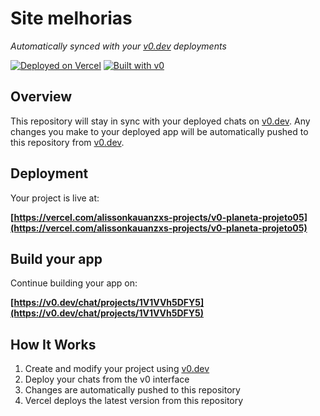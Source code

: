 # Site melhorias

*Automatically synced with your [v0.dev](https://v0.dev) deployments*

[![Deployed on Vercel](https://img.shields.io/badge/Deployed%20on-Vercel-black?style=for-the-badge&logo=vercel)](https://vercel.com/alissonkauanzxs-projects/v0-planeta-projeto05)
[![Built with v0](https://img.shields.io/badge/Built%20with-v0.dev-black?style=for-the-badge)](https://v0.dev/chat/projects/1V1VVh5DFY5)

## Overview

This repository will stay in sync with your deployed chats on [v0.dev](https://v0.dev).
Any changes you make to your deployed app will be automatically pushed to this repository from [v0.dev](https://v0.dev).

## Deployment

Your project is live at:

**[https://vercel.com/alissonkauanzxs-projects/v0-planeta-projeto05](https://vercel.com/alissonkauanzxs-projects/v0-planeta-projeto05)**

## Build your app

Continue building your app on:

**[https://v0.dev/chat/projects/1V1VVh5DFY5](https://v0.dev/chat/projects/1V1VVh5DFY5)**

## How It Works

1. Create and modify your project using [v0.dev](https://v0.dev)
2. Deploy your chats from the v0 interface
3. Changes are automatically pushed to this repository
4. Vercel deploys the latest version from this repository